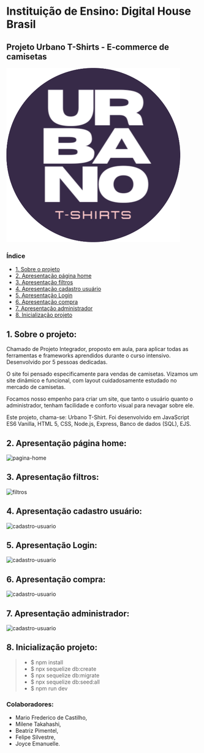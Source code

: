 
# Instituição de Ensino: Digital House Brasil

## Projeto Urbano T-Shirts - E-commerce de camisetas



![logo-projeto](https://github.com/mfcastilho/Projeto-Integrador-Digital-House/blob/master/src/public/midias/logo-urbano-tshirt-redonds.png)




### Índice

* [1. Sobre o projeto](#1-sobre-o-projeto)
* [2. Apresentação página home](#2-apresentação-página-home)
* [3. Apresentação filtros](#3-apresentação-filtros)
* [4. Apresentação cadastro usuário](#4-apresentação-cadastro-usuário)
* [5. Apresentação Login](#5-apresentação-login)
* [6. Apresentação compra](#6-apresentação-compra)
* [7. Apresentação administrador](#7-apresentação-administrador)
* [8. Inicialização projeto](#8-inicialização-projeto)

## 1. Sobre o projeto:
 Chamado de Projeto Integrador, proposto em aula, para aplicar todas as ferramentas e frameworks aprendidos durante o curso intensivo. Desenvolvido por 5 pessoas dedicadas. 
 
 O site foi pensado especificamente para vendas de camisetas. Vizamos um site dinâmico e funcional, com layout cuidadosamente estudado no mercado de camisetas. 
 
 Focamos nosso empenho para criar um site, que tanto o usuário quanto o administrador, tenham facilidade e conforto visual para nevagar sobre ele.

 Este projeto, chama-se: Urbano T-Shirt. Foi desenvolvido em JavaScript ES6 Vanilla, HTML 5, CSS, Node.js, Express, Banco de dados (SQL), EJS.


## 2. Apresentação página home:

![pagina-home](https://github.com/mfcastilho/Projeto-Integrador-Digital-House/blob/master/src/public/midias/video-pagina-home.gif)

## 3. Apresentação filtros:

![filtros](https://github.com/mfcastilho/Projeto-Integrador-Digital-House/blob/master/src/public/midias/video-filtros.gif)


## 4. Apresentação cadastro usuário:

![cadastro-usuario](https://github.com/mfcastilho/Projeto-Integrador-Digital-House/blob/master/src/public/midias/video-cadastro-usuario.gif)


## 5. Apresentação Login:

![cadastro-usuario](https://github.com/mfcastilho/Projeto-Integrador-Digital-House/blob/master/src/public/midias/video-login-usuario.gif)



## 6. Apresentação compra:

![cadastro-usuario](https://github.com/mfcastilho/Projeto-Integrador-Digital-House/blob/master/src/public/midias/video-compra-usuario.gif)



## 7. Apresentação administrador:

![cadastro-usuario](https://github.com/mfcastilho/Projeto-Integrador-Digital-House/blob/master/src/public/midias/video-administrador.gif)





## 8. Inicialização projeto:

> - $ npm install 
> - $ npx sequelize db:create 
> - $ npx sequelize db:migrate 
> - $ npx sequelize db:seed:all 
> - $ npm run dev



  ### Colaboradores:

- Mario Frederico de Castilho, 
- Milene Takahashi,
- Beatriz Pimentel,
- Felipe Silvestre,
- Joyce Emanuelle.
     
